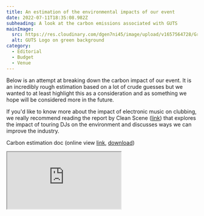 ```yaml
---
title: An estimation of the environmental impacts of our event
date: 2022-07-11T18:35:08.982Z
subheading: A look at the carbon emissions associated with GUTS
mainImage:
  src: https://res.cloudinary.com/dgen7ni45/image/upload/v1657564728/Green_Guts_n8lgdq.png
  alt: GUTS Logo on green background
category:
  - Editorial
  - Budget
  - Venue
---
```

Below is an attempt at breaking down the carbon impact of our event. It is an incredibly rough estimation based on a lot of crude guesses but we wanted to at least highlight this as a consideration and as something we hope will be considered more in the future.

If you'd like to know more about the impact of electronic music on clubbing, we really recommend reading the report by Clean Scene ([link](https://cleanscene.club/)) that explores the impact of touring DJs on the environment and discusses ways we can improve the industry.



Carbon estimation doc (online view [link](https://docs.google.com/spreadsheets/d/14g03OnFskcoqf95U3TX__0ujdDArOLyXxyFedozGKLk/edit?usp=sharing), [download](https://docs.google.com/spreadsheets/d/e/2PACX-1vSmTJzCkWsTQx08myVhjD5MU8IHu4Ntyx3ytONN_Lm6bw1OnvlX53QpTbd_Cyp2QWS8YVRKUT98zjnZ/pub?output=xlsx))

<iframe src="https://docs.google.com/spreadsheets/d/e/2PACX-1vSmTJzCkWsTQx08myVhjD5MU8IHu4Ntyx3ytONN_Lm6bw1OnvlX53QpTbd_Cyp2QWS8YVRKUT98zjnZ/pubhtml?widget=true&amp;headers=false"></iframe>